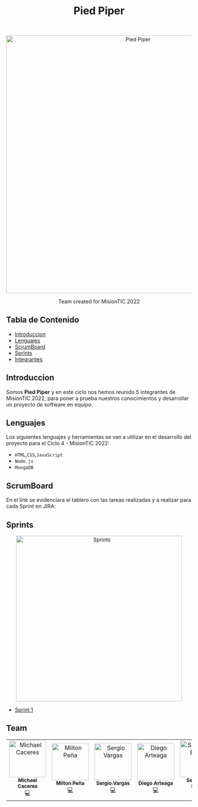 <h1 align="center"> Pied Piper </h1> <br>
<p align="center">
  <a>
    <img alt="Pied Piper" title="Pied Piper" src="https://drive.google.com/uc?id=1qWvwd06lYftCKqxxoKl-ZZdUWWXPmr22" width="700">
  </a>
</p>

<p align="center">
  Team created for MisionTIC 2022
</p>

## Tabla de Contenido

- [Introduccion](#introduccion)
- [Lenguajes](#lenguajes)
- [ScrumBoard](#scrumboard)
- [Sprints](#sprints)
- [Integrantes](#team)

## Introduccion

Somos **Pied Piper** y en este ciclo nos hemos reunido 5 integrantes de MisionTIC 2022, para poner a prueba nuestros conocimientos y desarrollar un proyecto de software en equipo.


## Lenguajes

Los siguientes lenguajes y herramientas se van a utilizar en el desarrollo del proyecto para el Ciclo 4 - MisionTIC 2022:

* `HTML`,`CSS`,`JavaScript`
* `Node.js`
* `MongoDB`

## ScrumBoard

En el link se evidenciara el tablero con las tareas realizadas y a realizar para cada Sprint en JIRA:


## Sprints
<p align="center">
  <a>
    <img alt="Sprints" title="Sprints" src="https://drive.google.com/uc?id=1ySgnD5RQlAj91SoMbMaWhGnkP8tQAm5j" width="450">
  </a>
</p>

- [Sprint 1](https://github.com/Team-Pied-Piper/Sprint1)


## Team

<table style="margin: 0px auto;">
  <tr>
    <td align="center"><a href="https://github.com/michaeling10"><img src="https://avatars.githubusercontent.com/u/63517857?s=96&v=4" width="100px;" alt="Michael Caceres"/><br /><sub><b>Michael Caceres</b></sub></a><br /> <a title="Code">💻</a></td> <td align="center"><a href="https://github.com/miltonf10"><img src="https://avatars.githubusercontent.com/u/30483663?v=4" width="100px;" alt="Milton Peña"/><br /><sub><b>Milton Peña</b></sub></a><br /> <a title="Code">💻</a></td>
    <td align="center"><a href="https://github.com/sergiomilan24"><img src="https://avatars.githubusercontent.com/u/64939808?v=4" width="100px;" alt="Sergio Vargas"/><br /><sub><b>Sergio Vargas</b></sub></a><br /> <a title="Code">💻</a></td>
    <td align="center"><a href="https://github.com/diegoarteag95"><img src="https://avatars.githubusercontent.com/u/85379445?v=4" width="100px;" alt="Diego Arteaga"/><br /><sub><b>Diego Arteaga</b></sub></a><br /> <a title="Code">💻</a></td>
    <td align="center"><a href="https://github.com/SebassBuiless"><img src="https://avatars.githubusercontent.com/u/111552081?v=4" width="100px;" alt="Sebastian Builes"/><br /><sub><b>Sebastian Builes</b></sub></a><br /> <a title="Code">💻</a></td>
  </tr> 
</table>
